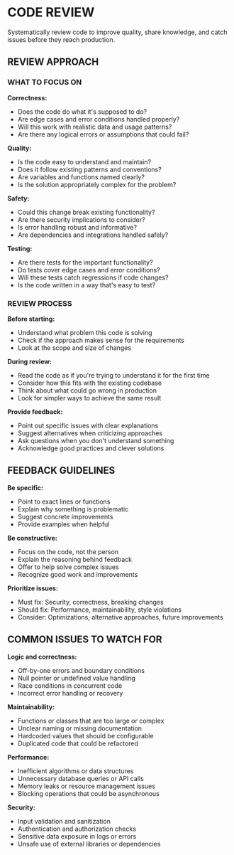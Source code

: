 # CODE REVIEW

Systematically review code to improve quality, share knowledge, and catch issues before they reach production.

## REVIEW APPROACH

### WHAT TO FOCUS ON

**Correctness:**
- Does the code do what it's supposed to do?
- Are edge cases and error conditions handled properly?
- Will this work with realistic data and usage patterns?
- Are there any logical errors or assumptions that could fail?

**Quality:**
- Is the code easy to understand and maintain?
- Does it follow existing patterns and conventions?
- Are variables and functions named clearly?
- Is the solution appropriately complex for the problem?

**Safety:**
- Could this change break existing functionality?
- Are there security implications to consider?
- Is error handling robust and informative?
- Are dependencies and integrations handled safely?

**Testing:**
- Are there tests for the important functionality?
- Do tests cover edge cases and error conditions?
- Will these tests catch regressions if code changes?
- Is the code written in a way that's easy to test?

### REVIEW PROCESS

**Before starting:**
- Understand what problem this code is solving
- Check if the approach makes sense for the requirements
- Look at the scope and size of changes

**During review:**
- Read the code as if you're trying to understand it for the first time
- Consider how this fits with the existing codebase
- Think about what could go wrong in production
- Look for simpler ways to achieve the same result

**Provide feedback:**
- Point out specific issues with clear explanations
- Suggest alternatives when criticizing approaches
- Ask questions when you don't understand something
- Acknowledge good practices and clever solutions

## FEEDBACK GUIDELINES

**Be specific:**
- Point to exact lines or functions
- Explain why something is problematic
- Suggest concrete improvements
- Provide examples when helpful

**Be constructive:**
- Focus on the code, not the person
- Explain the reasoning behind feedback
- Offer to help solve complex issues
- Recognize good work and improvements

**Prioritize issues:**
- Must fix: Security, correctness, breaking changes
- Should fix: Performance, maintainability, style violations
- Consider: Optimizations, alternative approaches, future improvements

## COMMON ISSUES TO WATCH FOR

**Logic and correctness:**
- Off-by-one errors and boundary conditions
- Null pointer or undefined value handling
- Race conditions in concurrent code
- Incorrect error handling or recovery

**Maintainability:**
- Functions or classes that are too large or complex
- Unclear naming or missing documentation
- Hardcoded values that should be configurable
- Duplicated code that could be refactored

**Performance:**
- Inefficient algorithms or data structures
- Unnecessary database queries or API calls
- Memory leaks or resource management issues
- Blocking operations that could be asynchronous

**Security:**
- Input validation and sanitization
- Authentication and authorization checks
- Sensitive data exposure in logs or errors
- Unsafe use of external libraries or dependencies